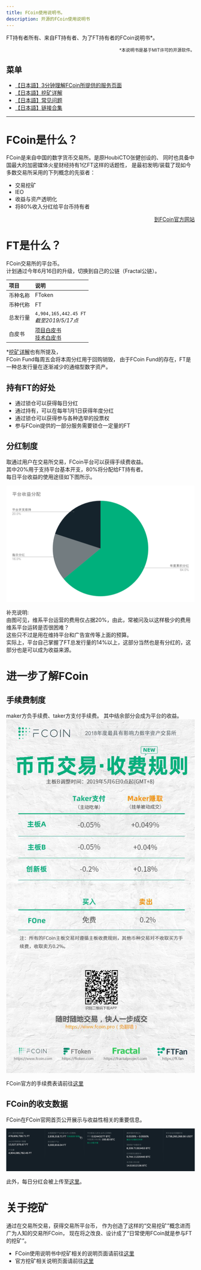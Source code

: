 ```yaml
---
title: FCoin使用说明书。
description: 开源的FCoin使用说明书
---
```


FT持有者所有、来自FT持有者、为了FT持有者的FCoin说明书*。  
<div style="text-align: right;">
    <small>*本说明书是基于MIT许可的开源软件。</small>
</div> 

## 菜单

- [【日本語】3分钟理解FCoin所提供的服务页面](./3minutes-fcoin.html)
- [【日本語】挖矿详解](./about-mining.html)
- [【日本語】常见问题](./faq.html)
- [【日本語】链接合集](./link.html)

---

# FCoin是什么？

FCoin是来自中国的数字货币交易所。是原HoubiCTO张健创设的、
同时也具备中国最大的加密媒体火星财经持有1亿FT这样的话题性，
是最初发明/装载了现如今多数交易所采用的下列概念的先驱者：  
- 交易挖矿
- IEO
- 收益与资产透明化
- 将80%收入分红给平台币持有者

<div style="text-align: right;">
    <a href="https://www.fcoin.com" target="_brank">到FCoin官方网站</a>  
</div>  

# FT是什么？

FCoin交易所的平台币。  
计划通过今年6月16日的升级，切换到自己的公链（Fractal公链）。  

| 项目         | 说明          |
|:-------------|:------------------|
| 币种名称          | FToken |
| 币种代称 | FT   |
| 总发行量           | `4,904,165,442.45 FT` <br>*截至2019/5/17点*      |
| 白皮书           | <a href="https://fractalproject.com/assets/pdf/fractal-whitepaper.pdf" target="_brank">项目白皮书</a><br><a href="https://fractalproject.com/assets/pdf/fractal-technical-whitepaper.pdf" target="_brank">技术白皮书</a> |

*[挖矿详解](./about-mining.html#マイニングで配られるftはどこから来るのか)也有所提及，  
FCoin Fund每周五会将本周分红用于回购销毁，
由于FCoin Fund的存在，FT是一种总发行量在逐渐减少的通缩型数字资产。

## 持有FT的好处

- 通过锁仓可以获得每日分红
- 通过持有，可以在每年1月1日获得年度分红
- 通过锁仓可以获得参与各种选举的投票权
- 参与FCoin提供的一部分服务需要锁仓一定量的FT

## 分红制度

取通过用户在交易所交易，FCoin平台可以获得手续费收益。  
其中20%用于支持平台基本开支，80%将分配给FT持有者。  
每日平台收益的使用途径如下图所示。  

![收入分成比率](./images/revenue-share-ratio.png)

补充说明:  
由图可见，维系平台运营的费用仅占据20%，由此，常被问及以这样极少的费用维系平台运转是否很困难？  
这些只不过是用在维持平台和广告宣传等上面的预算。  
实际上，平台自己掌握了FT总发行量的14%以上，这部分当然也是有分红的，这部分也是可以成为收益来源。

# 进一步了解FCoin

## 手续费制度

maker方负手续费、taker方支付手续费。
其中结余部分会成为平台的收益。
![FCoin手续费制度](./images/trading-fees.png)
  
FCoin官方的手续费表请前往[这里](https://fcoin.zendesk.com/hc/zh-cn/articles/360003715514)

## FCoin的收支数据
FCoin在FCoin官网首页公开展示与收益性相关的重要信息。 

![收入数据发布在FCoin官方网站的首页](images/fcoin-top-page-details.png)

此外，每日分红会被上传至<a href="https://fcoin.zendesk.com/hc/zh-cn/sections/360001156334-Income-distribution-details" target="_brank">这里</a>。  

# 关于挖矿

通过在交易所交易，获得交易所平台币，
作为创造了这样的“交易挖矿”概念进而广为人知的交易所FCoin，
现在将之改良、设计成了“日常使用FCoin就是参与FT的挖矿”。

- FCoin使用说明书中挖矿相关的说明页面请前往[这里](./about-mining.html)
- 官方挖矿相关说明页面请前往[这里](https://www.fcoin.com/mining) 